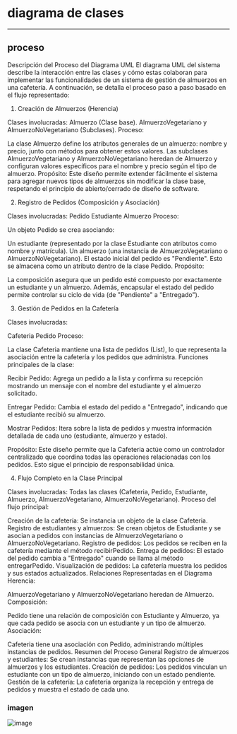 # diagrama de clases
------

## proceso

Descripción del Proceso del Diagrama UML
El diagrama UML del sistema describe la interacción entre las clases y cómo estas colaboran para implementar las funcionalidades de un sistema de gestión de almuerzos en una cafetería. A continuación, se detalla el proceso paso a paso basado en el flujo representado:

1. Creación de Almuerzos (Herencia)

Clases involucradas:
Almuerzo (Clase base).
AlmuerzoVegetariano y AlmuerzoNoVegetariano (Subclases).
Proceso:

La clase Almuerzo define los atributos generales de un almuerzo: nombre y precio, junto con métodos para obtener estos valores.
Las subclases AlmuerzoVegetariano y AlmuerzoNoVegetariano heredan de Almuerzo y configuran valores específicos para el nombre y precio según el tipo de almuerzo.
Propósito:
Este diseño permite extender fácilmente el sistema para agregar nuevos tipos de almuerzos sin modificar la clase base, respetando el principio de abierto/cerrado de diseño de software.

2. Registro de Pedidos (Composición y Asociación)

Clases involucradas:
Pedido
Estudiante
Almuerzo
Proceso:

Un objeto Pedido se crea asociando:

Un estudiante (representado por la clase Estudiante con atributos como nombre y matrícula).
Un almuerzo (una instancia de AlmuerzoVegetariano o AlmuerzoNoVegetariano).
El estado inicial del pedido es "Pendiente". Esto se almacena como un atributo dentro de la clase Pedido.
Propósito:

La composición asegura que un pedido esté compuesto por exactamente un estudiante y un almuerzo. Además, encapsular el estado del pedido permite controlar su ciclo de vida (de "Pendiente" a "Entregado").

3. Gestión de Pedidos en la Cafetería

Clases involucradas:

Cafeteria
Pedido
Proceso:

La clase Cafeteria mantiene una lista de pedidos (List<Pedido>), lo que representa la asociación entre la cafetería y los pedidos que administra.
Funciones principales de la clase:

Recibir Pedido:
Agrega un pedido a la lista y confirma su recepción mostrando un mensaje con el nombre del estudiante y el almuerzo solicitado.

Entregar Pedido:
Cambia el estado del pedido a "Entregado", indicando que el estudiante recibió su almuerzo.

Mostrar Pedidos:
Itera sobre la lista de pedidos y muestra información detallada de cada uno (estudiante, almuerzo y estado).

Propósito:
Este diseño permite que la Cafeteria actúe como un controlador centralizado que coordina todas las operaciones relacionadas con los pedidos. Esto sigue el principio de responsabilidad única.

4. Flujo Completo en la Clase Principal

Clases involucradas:
Todas las clases (Cafeteria, Pedido, Estudiante, Almuerzo, AlmuerzoVegetariano, AlmuerzoNoVegetariano).
Proceso del flujo principal:

Creación de la cafetería:
Se instancia un objeto de la clase Cafeteria.
Registro de estudiantes y almuerzos:
Se crean objetos de Estudiante y se asocian a pedidos con instancias de AlmuerzoVegetariano o AlmuerzoNoVegetariano.
Registro de pedidos:
Los pedidos se reciben en la cafetería mediante el método recibirPedido.
Entrega de pedidos:
El estado del pedido cambia a "Entregado" cuando se llama al método entregarPedido.
Visualización de pedidos:
La cafetería muestra los pedidos y sus estados actualizados.
Relaciones Representadas en el Diagrama
Herencia:

AlmuerzoVegetariano y AlmuerzoNoVegetariano heredan de Almuerzo.
Composición:

Pedido tiene una relación de composición con Estudiante y Almuerzo, ya que cada pedido se asocia con un estudiante y un tipo de almuerzo.
Asociación:

Cafeteria tiene una asociación con Pedido, administrando múltiples instancias de pedidos.
Resumen del Proceso General
Registro de almuerzos y estudiantes: Se crean instancias que representan las opciones de almuerzos y los estudiantes.
Creación de pedidos: Los pedidos vinculan un estudiante con un tipo de almuerzo, iniciando con un estado pendiente.
Gestión de la cafetería: La cafetería organiza la recepción y entrega de pedidos y muestra el estado de cada uno.

### imagen

![image](https://github.com/user-attachments/assets/c0a289fe-4dbb-48aa-aa7f-58210be68436)
